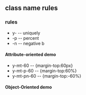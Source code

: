 ## class name rules


### rules
* y-   -- uniquely
* -p   -- percent
* -n   -- negative
b

#### Attribute-oriented demo
* y-mt-60      -- {margin-top:60px}
* y-mt-p-60    -- {margin-top:60%}
* y-mt-pn-60   -- {margin-top:-60%}

#### Object-Oriented demo 
